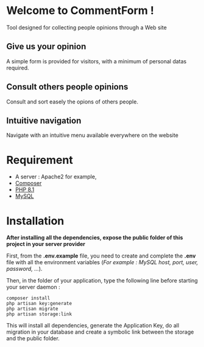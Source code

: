 # Welcome to CommentForm !
Tool designed for collecting people opinions through a Web site

## Give us your opinion
A simple form is provided for visitors, with a minimum of personal datas required.

## Consult others people opinions
Consult and sort easely the opions of others people.

## Intuitive navigation
Navigate with an intuitive menu available everywhere on the website

# Requirement

- A server : Apache2 for example, 
- [Composer](https://getcomposer.org/)
- [PHP 8.1](https://www.php.net/manual/fr/intro-whatis.php)
- [MySQL](https://www.mysql.com/)

# Installation

**After installing all the dependencies, expose the public folder of this project in your server provider**

First, from the **.env.example** file, you need to create and complete the **.env** file with all the environment variables (*For example : MySQL host, port, user, password, ...*).

Then, in the folder of your application, type the following line before starting your server daemon :
```
composer install
php artisan key:generate
php artisan migrate
php artisan storage:link
```
This will install all dependencies, generate the Application Key, do all migration in your database and create a symbolic link between the storage and the public folder.